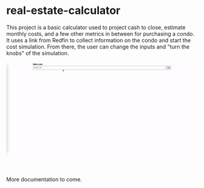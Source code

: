 # real-estate-calculator

This project is a basic calculator used to project cash to close, estimate monthly costs, and a few other metrics in between for purchasing a condo. It uses a link from Redfin to collect information on the condo and start the cost simulation.  From there, the user can change the inputs and "turn the knobs" of the simulation.

![App in action](rec-example.gif)

More documentation to come.
